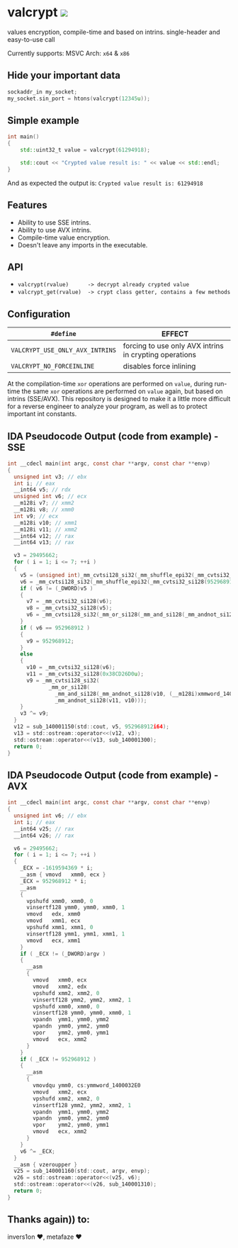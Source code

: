# valcrypt [![](https://img.shields.io/badge/version-1.0.0-green.svg)]()

values encryption, compile-time and based on intrins. single-header and easy-to-use call

Сurrently supports: MSVC
Arch: `x64` & `x86`

## Hide your important data
```cpp
sockaddr_in my_socket;
my_socket.sin_port = htons(valcrypt(12345u));
```

## Simple example
```cpp
int main()
{
    std::uint32_t value = valcrypt(61294918);

    std::cout << "Crypted value result is: " << value << std::endl;
}
```
And as expected the output is:
`Crypted value result is: 61294918`

## Features

- Ability to use SSE intrins.
- Ability to use AVX intrins.
- Compile-time value encryption.
- Doesn't leave any imports in the executable.

## API

- `valcrypt(rvalue)      -> decrypt already crypted value`
- `valcrypt_get(rvalue)  -> crypt class getter, contains a few methods`

## Configuration

| `#define`                                 | EFFECT                                                                                  |
| ----------------------------------------- | --------------------------------------------------------------------------------------- |
| `VALCRYPT_USE_ONLY_AVX_INTRINS`           | forcing to use only AVX intrins in crypting operations                                  |
| `VALCRYPT_NO_FORCEINLINE`                 | disables force inlining                                                                 |

At the compilation-time `xor` operations are performed on `value`, during run-time the same `xor` operations are performed on `value` again, but based on intrins (SSE/AVX). 
This repository is designed to make it a little more difficult for a reverse engineer to analyze your program, as well as to protect important int constants.

## IDA Pseudocode Output (code from example) - SSE
```c
int __cdecl main(int argc, const char **argv, const char **envp)
{
  unsigned int v3; // ebx
  int i; // eax
  __int64 v5; // rdx
  unsigned int v6; // ecx
  __m128i v7; // xmm2
  __m128i v8; // xmm0
  int v9; // ecx
  __m128i v10; // xmm1
  __m128i v11; // xmm2
  __int64 v12; // rax
  __int64 v13; // rax

  v3 = 29495662;
  for ( i = 1; i <= 7; ++i )
  {
    v5 = (unsigned int)_mm_cvtsi128_si32(_mm_shuffle_epi32(_mm_cvtsi32_si128(-1619594369 * i), 0));
    v6 = _mm_cvtsi128_si32(_mm_shuffle_epi32(_mm_cvtsi32_si128(952968912 * i), 0));
    if ( v6 != (_DWORD)v5 )
    {
      v7 = _mm_cvtsi32_si128(v6);
      v8 = _mm_cvtsi32_si128(v5);
      v6 = _mm_cvtsi128_si32(_mm_or_si128(_mm_and_si128(_mm_andnot_si128(v8, (__m128i)xmmword_1400032D0), v7), _mm_andnot_si128(v7, v8)));
    }
    if ( v6 == 952968912 )
    {
      v9 = 952968912;
    }
    else
    {
      v10 = _mm_cvtsi32_si128(v6);
      v11 = _mm_cvtsi32_si128(0x38CD26D0u);
      v9 = _mm_cvtsi128_si32(
             _mm_or_si128(
               _mm_and_si128(_mm_andnot_si128(v10, (__m128i)xmmword_1400032D0), v11),
               _mm_andnot_si128(v11, v10)));
    }
    v3 ^= v9;
  }
  v12 = sub_140001150(std::cout, v5, 952968912i64);
  v13 = std::ostream::operator<<(v12, v3);
  std::ostream::operator<<(v13, sub_140001300);
  return 0;
}
```

## IDA Pseudocode Output (code from example) - AVX
```c
int __cdecl main(int argc, const char **argv, const char **envp)
{
  unsigned int v6; // ebx
  int i; // eax
  __int64 v25; // rax
  __int64 v26; // rax

  v6 = 29495662;
  for ( i = 1; i <= 7; ++i )
  {
    _ECX = -1619594369 * i;
    __asm { vmovd   xmm0, ecx }
    _ECX = 952968912 * i;
    __asm
    {
      vpshufd xmm0, xmm0, 0
      vinsertf128 ymm0, ymm0, xmm0, 1
      vmovd   edx, xmm0
      vmovd   xmm1, ecx
      vpshufd xmm1, xmm1, 0
      vinsertf128 ymm1, ymm1, xmm1, 1
      vmovd   ecx, xmm1
    }
    if ( _ECX != (_DWORD)argv )
    {
      __asm
      {
        vmovd   xmm0, ecx
        vmovd   xmm2, edx
        vpshufd xmm2, xmm2, 0
        vinsertf128 ymm2, ymm2, xmm2, 1
        vpshufd xmm0, xmm0, 0
        vinsertf128 ymm0, ymm0, xmm0, 1
        vpandn  ymm1, ymm0, ymm2
        vpandn  ymm0, ymm2, ymm0
        vpor    ymm2, ymm0, ymm1
        vmovd   ecx, xmm2
      }
    }
    if ( _ECX != 952968912 )
    {
      __asm
      {
        vmovdqu ymm0, cs:ymmword_1400032E0
        vmovd   xmm2, ecx
        vpshufd xmm2, xmm2, 0
        vinsertf128 ymm2, ymm2, xmm2, 1
        vpandn  ymm1, ymm0, ymm2
        vpandn  ymm0, ymm2, ymm0
        vpor    ymm2, ymm0, ymm1
        vmovd   ecx, xmm2
      }
    }
    v6 ^= _ECX;
  }
  __asm { vzeroupper }
  v25 = sub_140001160(std::cout, argv, envp);
  v26 = std::ostream::operator<<(v25, v6);
  std::ostream::operator<<(v26, sub_140001310);
  return 0;
}
```

## Thanks again)) to:
invers1on :heart:, metafaze :heart:

